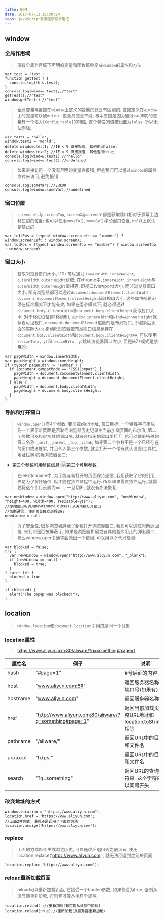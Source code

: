 ```yaml
---
title: BOM
date: 2017-07-11 10:30:24
tags: javaScript高级程序设计笔记
---
```

## window
### 全局作用域
> 所有全局作用域下声明的变量和函数都会变成`window`的属性和方法

```
var test = 'test';
function getTest() {
  console.log(this.test);
}
console.log(window.test);//"test"
getTest();//"test"
window.getTest();//"test"
```

> 全局变量与直接在`window`上定义的变量的还是有区别的;
直接定义在`window`上的变量可以被`delete`, 但全局变量不能;
根本原因是因为通过`var`声明的变量有一个名为`[Configurable]`的特性, 这个特性的值被设置为`false`, 所以无法删除;

```
var test1 = 'hello';
window.test2 = 'world';
delete window.test1; //IE < 9 直接报错, 其他返回false;
delete window.test2; //IE < 9 直接报错, 其他返回true;
console.log(window.test1);//"hello"
console.log(window.test2);//undefined
```

> 如果直接访问一个没有声明的变量会报错, 但是我们可以通过`window`的属性方式来访问, 避免报错

```
console.log(someVar);//ERROR
console.log(window.someVar);//undefined
```

### 窗口位置
> `screenLeft`与 `screenTop`, `screenX`与`screenY` 都是获取窗口相对于屏幕上边和左边的位置;
也可以使用`moveTo()`, `moveBy()`移动窗口位置, ie7以上默认是禁止的

```
var leftPos = (typeof window.screenLeft == "number") ? window.screenLeft : window.screenX;
var topPos = (typeof window.screenTop == "number") ? window.screenTop : window.screenY;
```

### 窗口大小
> 获取浏览器窗口大小, IE9+可以通过 `innerWidth`, `innerHeight`, `outerWidth`, `outerHeight`获取;
在chrome中, `innerWidth`, `innerHeight`与`outerWidth`, `outerHeight`值相等, 即视口(viewport)大小, 而非浏览器窗口大小;
所有浏览器都可以通过`document.documentElement.clientWidth`, `document.documentElement.clientHeight`获取视口大小;
这些属性都是必须在标准模式下才能有效; 如果在混杂模式下, 就必须通过`document.body.clientWidth`和`document.body.clientHeight`获取视口大小;
对于移动设备(除移动IE), `window.innerWidth`和`windowinnnerHeight`保存着可见视口, `document.documentElement`度量的是布局视口, 即渲染后页面的实际大小;
移动IE浏览器把布局视口信息保存在`document.body.clientWidth`和`document.body.clientHeight`中;
可以使用`resizeTo(x, y)`和`resizeBY(x, y)`跳转浏览器窗口大小, 但是ie7+模式是禁用的;

```
var pageWidth = window.innerWidth;
var pageHeight = window.innerHeight;
if (typeof pageWidth != 'number') {
  if (document.compatMode == 'CSS1Compat') {
    pageWidth = document.documentElement.clientWidth;
    pageHeight = document.documentElement.clientHeight;
  } else {
    pageWidth = document.body.clientWidth;
    pageHeight = document.body.clientHeight;
  }
}
```

### 导航和打开窗口
> `window.open()`有4个参数: 要加载的url地址, 窗口目标, 一个特性字符串以及一个表示新页面是否取代浏览器历史记录中当前加载页面的布尔值;
第二个参数可以指定为其他窗口名, 就会在指定的窗口里打开, 也可以使用特殊的窗口名称: `_self`, `_parent`, `_top`, `_blank`;
如果第二个参数不是一个已经存在的窗口或者框架, 并且传入第三个参数, 就会打开一个带有默认设置(工具栏, 地址栏等)的新浏览器窗口;

- 第三个参数可用参数信息:
![第三个可用参数](https://img.alicdn.com/tfs/TB1VwkhSXXXXXXdXVXXXXXXXXXX-1056-472.png)

> 在ie8和chrome中, 为了能与新打开的页面保持通信, 我们获取了它的引用, 但是为了保持通信, 就不能在独立进程中运行.
所以如果需要独立运行, 就需要将这个引用设置为`null`, 一旦切断, 就没有办法恢复;

```
var newWindow = window.open("http://www.aliyun.com", "newWindow", "height=400, width=400, resizable=yes");
//原始窗口可调用newWindow.close()来关闭新打开窗口
//切断通信, 使新页面独立进程运行
newWindow = null;
```

> 为了安全性, 很多浏览器屏蔽了新建打开浏览器窗口, 我们可以通过判断返回值, 来判断是否被屏蔽了; 如果是浏览器扩展或者其他程序阻止的弹出窗口,
那么window.open()通常会抛出一个错误; 可以用以下代码检测:

```
var blocked = false;
try {
  var newWindow = window.open("http://www.aliyun.com", "_blank");
  if (newWindow == null) {
    blocked = true;
  }
} catch (e) {
  blocked = true;
}

if (blocked) {
  alert("The popup was blocked!");
}
```

## location
> `window.location`和`document.location`引用的是同一个对象

### location属性
> https://www.aliyun.com:80/aliware/?q=something#page=1

| 属性名 | 例子 | 说明 |
| ------| ------ | ------ |
| hash | "#page=1" | #号后面的内容 |
| host | "www.aliyun.com:80" | 返回服务器名称和端口号(如果有) |
| hostname | "www.aliyun.com" | 返回服务器名称 |
| href | "http://www.aliyun.com:80/aliware/?q=something#page=1" | 返回当前加载页完整URL地址和location.toString()相等 |
| pathname | "/aliware/" | 返回URL中的目录和文件名 |
| protocol | "https:" | 返回URL中的目录和文件名 |
| search | "?q=something" | 返回URL的查询字符串. 这个字符串以问号开头 |

### 改变地址的方式

```
window.location = "https://www.aliyun.com";
location.href = "https://www.aliyun.com";
//上面2种方式, 最终还是调用了下面的方法
location.assign("https://www.aliyun.com");
```

### replace
> 上面的方式都会生成浏览历史, 可以通过后退回到之前页面; 使用location.replace('https://www.aliyun.com'), 就无法回退到之前的页面

```
location.replace('https://www.aliyun.com');
```
### reload重新加载页面
> reload可以重新加载页面, 它接受一个boolen参数, 如果传递为true, 强制从服务器重新加载, 否则有可能从缓存中加载

```
location.reload();//重新加载(有可能从缓存中加载)
location.reload(true);//重新加载(从服务器重新加载)
```
